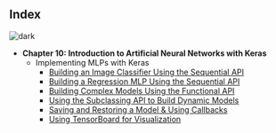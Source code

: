 ## Index
![dark](https://user-images.githubusercontent.com/12748752/143572000-059f26cd-599d-4daf-a5ed-aa0dc1986965.png)
* **Chapter 10: Introduction to Artificial Neural Networks with Keras**
   * Implementing MLPs with Keras
     * <a href="https://github.com/iAmKankan/Hands-On-Machine-Learning-with-Scikit-Learn-Keras-and-TensorFlow-All_Codes/blob/main/Chapter%2010/1)%20Sequential%20API%20for%20Image%20Classification.ipynb">Building an Image Classifier Using the Sequential API</a>
     * <a href="https://github.com/iAmKankan/Hands-On-Machine-Learning-with-Scikit-Learn-Keras-and-TensorFlow-All_Codes/blob/main/Chapter%2010/2)%20Sequential%20API%20for%20Regression.ipynb">Building a Regression MLP Using the Sequential API</a>    
     * <a href="https://github.com/iAmKankan/Hands-On-Machine-Learning-with-Scikit-Learn-Keras-and-TensorFlow-All_Codes/blob/main/Chapter%2010/3)%20Functional%20API%20for%20Complex%20regression%20Model.ipynb">Building Complex Models Using the Functional API</a>
     * <a href="https://github.com/iAmKankan/Hands-On-Machine-Learning-with-Scikit-Learn-Keras-and-TensorFlow-All_Codes/blob/main/Chapter%2010/4)%20Subclassing%20API%20for%20Dynamic%20Models.ipynb">Using the Subclassing API to Build Dynamic Models</a>
     * <a href="https://github.com/iAmKankan/Hands-On-Machine-Learning-with-Scikit-Learn-Keras-and-TensorFlow-All_Codes/blob/main/Chapter%2010/1)%20Sequential%20API%20for%20Image%20Classification.ipynb">Saving and Restoring a Model & Using Callbacks</a>
     * <a href="https://github.com/iAmKankan/Hands-On-Machine-Learning-with-Scikit-Learn-Keras-and-TensorFlow-All_Codes/blob/main/Chapter%2010/1)%20Sequential%20API%20for%20Image%20Classification.ipynb">Using TensorBoard for Visualization</a>


